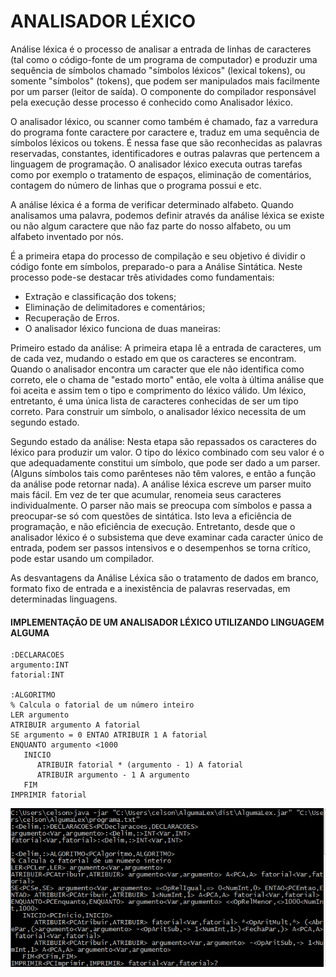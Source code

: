 # ANALISADOR LÉXICO

Análise léxica é o processo de analisar a entrada de linhas de caracteres (tal como o código-fonte de um programa de computador) e produzir uma sequência de símbolos chamado "símbolos léxicos" (lexical tokens), ou somente "símbolos" (tokens), que podem ser manipulados mais facilmente por um parser (leitor de saída). O componente do compilador responsável pela execução desse processo é conhecido como Analisador léxico.

O analisador léxico, ou scanner como também é chamado, faz a varredura do programa fonte caractere por caractere e, traduz em uma sequência de símbolos léxicos ou tokens. É nessa fase que são reconhecidas as palavras reservadas, constantes, identificadores e outras palavras que pertencem a linguagem de programação. O analisador léxico executa outras tarefas como por exemplo o tratamento de espaços, eliminação de comentários, contagem do número de linhas que o programa possui e etc.

A análise léxica é a forma de verificar determinado alfabeto. Quando analisamos uma palavra, podemos definir através da análise léxica se existe ou não algum caractere que não faz parte do nosso alfabeto, ou um alfabeto inventado por nós.

É a primeira etapa do processo de compilação e seu objetivo é dividir o código fonte em símbolos, preparado-o para a Análise Sintática. Neste processo pode-se destacar três atividades como fundamentais:

* Extração e classificação dos tokens;
* Eliminação de delimitadores e comentários;
* Recuperação de Erros.
* O analisador léxico funciona de duas maneiras:

Primeiro estado da análise: A primeira etapa lê a entrada de caracteres, um de cada vez, mudando o estado em que os caracteres se encontram. Quando o analisador encontra um caracter que ele não identifica como correto, ele o chama de "estado morto" então, ele volta à última análise que foi aceita e assim tem o tipo e comprimento do léxico válido.
Um léxico, entretanto, é uma única lista de caracteres conhecidas de ser um tipo correto. Para construir um símbolo, o analisador léxico necessita de um segundo estado.

Segundo estado da análise: Nesta etapa são repassados os caracteres do léxico para produzir um valor. O tipo do léxico combinado com seu valor é o que adequadamente constitui um símbolo, que pode ser dado a um parser. (Alguns símbolos tais como parênteses não têm valores, e então a função da análise pode retornar nada).
A análise léxica escreve um parser muito mais fácil. Em vez de ter que acumular, renomeia seus caracteres individualmente. O parser não mais se preocupa com símbolos e passa a preocupar-se só com questões de sintática. Isto leva a eficiência de programação, e não eficiência de execução. Entretanto, desde que o analisador léxico é o subsistema que deve examinar cada caracter único de entrada, podem ser passos intensivos e o desempenhos se torna crítico, pode estar usando um compilador.

As desvantagens da Análise Léxica são o tratamento de dados em branco, formato fixo de entrada e a inexistência de palavras reservadas, em determinadas linguagens.




#### IMPLEMENTAÇÃO DE UM ANALISADOR LÉXICO UTILIZANDO LINGUAGEM ALGUMA
```
:DECLARACOES
argumento:INT
fatorial:INT

:ALGORITMO
% Calcula o fatorial de um número inteiro
LER argumento
ATRIBUIR argumento A fatorial
SE argumento = 0 ENTAO ATRIBUIR 1 A fatorial
ENQUANTO argumento <1000
   INICIO
      ATRIBUIR fatorial * (argumento - 1) A fatorial
      ATRIBUIR argumento - 1 A argumento
   FIM
IMPRIMIR fatorial

```
<img src= "imgAlgumalex.PNG">
